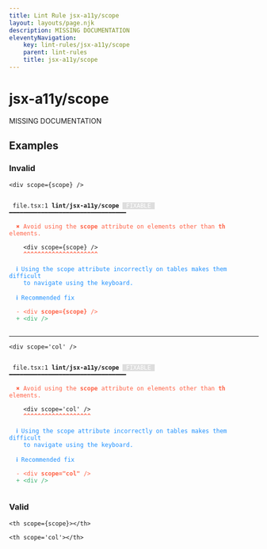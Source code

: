 ```yaml
---
title: Lint Rule jsx-a11y/scope
layout: layouts/page.njk
description: MISSING DOCUMENTATION
eleventyNavigation:
	key: lint-rules/jsx-a11y/scope
	parent: lint-rules
	title: jsx-a11y/scope
---
```


# jsx-a11y/scope

MISSING DOCUMENTATION

<!-- EVERYTHING BELOW IS AUTOGENERATED. SEE SCRIPTS FOLDER FOR UPDATE SCRIPTS hash(4c17e5a377f87c0c45f79d16bedb199d300722ce) -->

## Examples
### Invalid
<pre class="language-text"><code class="language-text"><<span class="token variable">div</span> <span class="token attr-name">scope</span><span class="token operator">=</span><span class="token punctuation">{</span><span class="token variable">scope</span><span class="token punctuation">}</span> <span class="token operator">/</span>></code></pre>
<pre class="language-text"><code class="language-text">
 <span style="text-decoration-style: dotted;">file.tsx:1</span> <strong>lint/jsx-a11y/scope</strong> <span style="color: white; background-color: #ddd;"> FIXABLE </span> ━━━━━━━━━━━━━━━━━━━━━━━━━━━━━━━━━

  <strong><span style="color: Tomato;">✖ </span></strong><span style="color: Tomato;">Avoid using the </span><span style="color: Tomato;"><strong>scope</strong></span><span style="color: Tomato;"> attribute on elements other than </span><span style="color: Tomato;"><strong>th</strong></span><span style="color: Tomato;"> elements.</span>

    &lt;<span class="token variable">div</span> <span class="token attr-name">scope</span><span class="token operator">=</span><span class="token punctuation">{</span><span class="token variable">scope</span><span class="token punctuation">}</span> <span class="token operator">/</span>&gt;
    <span style="color: Tomato;"><strong>^</strong></span><span style="color: Tomato;"><strong>^</strong></span><span style="color: Tomato;"><strong>^</strong></span><span style="color: Tomato;"><strong>^</strong></span><span style="color: Tomato;"><strong>^</strong></span><span style="color: Tomato;"><strong>^</strong></span><span style="color: Tomato;"><strong>^</strong></span><span style="color: Tomato;"><strong>^</strong></span><span style="color: Tomato;"><strong>^</strong></span><span style="color: Tomato;"><strong>^</strong></span><span style="color: Tomato;"><strong>^</strong></span><span style="color: Tomato;"><strong>^</strong></span><span style="color: Tomato;"><strong>^</strong></span><span style="color: Tomato;"><strong>^</strong></span><span style="color: Tomato;"><strong>^</strong></span><span style="color: Tomato;"><strong>^</strong></span><span style="color: Tomato;"><strong>^</strong></span><span style="color: Tomato;"><strong>^</strong></span><span style="color: Tomato;"><strong>^</strong></span><span style="color: Tomato;"><strong>^</strong></span><span style="color: Tomato;"><strong>^</strong></span>

  <strong><span style="color: DodgerBlue;">ℹ </span></strong><span style="color: DodgerBlue;">Using the scope attribute incorrectly on tables makes them difficult</span>
    <span style="color: DodgerBlue;">to navigate using the keyboard.</span>

  <strong><span style="color: DodgerBlue;">ℹ </span></strong><span style="color: DodgerBlue;">Recommended fix</span>

  <span style="color: Tomato;">-</span> <span style="color: Tomato;">&lt;div </span><span style="color: Tomato;"><strong>scope={scope} </strong></span><span style="color: Tomato;">/&gt;</span>
  <span style="color: MediumSeaGreen;">+</span> <span style="color: MediumSeaGreen;">&lt;div /&gt;</span>

</code></pre>

---------------

<pre class="language-text"><code class="language-text"><<span class="token variable">div</span> <span class="token attr-name">scope</span><span class="token operator">=</span><span class="token string">&apos;col&apos;</span> <span class="token operator">/</span>></code></pre>
<pre class="language-text"><code class="language-text">
 <span style="text-decoration-style: dotted;">file.tsx:1</span> <strong>lint/jsx-a11y/scope</strong> <span style="color: white; background-color: #ddd;"> FIXABLE </span> ━━━━━━━━━━━━━━━━━━━━━━━━━━━━━━━━━

  <strong><span style="color: Tomato;">✖ </span></strong><span style="color: Tomato;">Avoid using the </span><span style="color: Tomato;"><strong>scope</strong></span><span style="color: Tomato;"> attribute on elements other than </span><span style="color: Tomato;"><strong>th</strong></span><span style="color: Tomato;"> elements.</span>

    &lt;<span class="token variable">div</span> <span class="token attr-name">scope</span><span class="token operator">=</span><span class="token string">&apos;col&apos;</span> <span class="token operator">/</span>&gt;
    <span style="color: Tomato;"><strong>^</strong></span><span style="color: Tomato;"><strong>^</strong></span><span style="color: Tomato;"><strong>^</strong></span><span style="color: Tomato;"><strong>^</strong></span><span style="color: Tomato;"><strong>^</strong></span><span style="color: Tomato;"><strong>^</strong></span><span style="color: Tomato;"><strong>^</strong></span><span style="color: Tomato;"><strong>^</strong></span><span style="color: Tomato;"><strong>^</strong></span><span style="color: Tomato;"><strong>^</strong></span><span style="color: Tomato;"><strong>^</strong></span><span style="color: Tomato;"><strong>^</strong></span><span style="color: Tomato;"><strong>^</strong></span><span style="color: Tomato;"><strong>^</strong></span><span style="color: Tomato;"><strong>^</strong></span><span style="color: Tomato;"><strong>^</strong></span><span style="color: Tomato;"><strong>^</strong></span><span style="color: Tomato;"><strong>^</strong></span><span style="color: Tomato;"><strong>^</strong></span>

  <strong><span style="color: DodgerBlue;">ℹ </span></strong><span style="color: DodgerBlue;">Using the scope attribute incorrectly on tables makes them difficult</span>
    <span style="color: DodgerBlue;">to navigate using the keyboard.</span>

  <strong><span style="color: DodgerBlue;">ℹ </span></strong><span style="color: DodgerBlue;">Recommended fix</span>

  <span style="color: Tomato;">-</span> <span style="color: Tomato;">&lt;div </span><span style="color: Tomato;"><strong>scope=&quot;col&quot; </strong></span><span style="color: Tomato;">/&gt;</span>
  <span style="color: MediumSeaGreen;">+</span> <span style="color: MediumSeaGreen;">&lt;div /&gt;</span>

</code></pre>
### Valid
<pre class="language-text"><code class="language-text"><<span class="token variable">th</span> <span class="token attr-name">scope</span><span class="token operator">=</span><span class="token punctuation">{</span><span class="token variable">scope</span><span class="token punctuation">}</span>><<span class="token operator">/</span><span class="token variable">th</span>></code></pre>
<pre class="language-text"><code class="language-text"><<span class="token variable">th</span> <span class="token attr-name">scope</span><span class="token operator">=</span><span class="token string">&apos;col&apos;</span>><<span class="token operator">/</span><span class="token variable">th</span>></code></pre>
